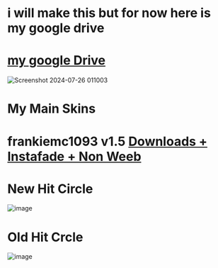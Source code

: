 # i will make this but for now here is my google drive

# [my google Drive](https://drive.google.com/drive/folders/1ekRWLnVyYvitC5rauGxj23_P5Yi3B32-)
![Screenshot 2024-07-26 011003](https://github.com/user-attachments/assets/3bfb0f49-adad-4b5b-8007-eedf9d384d13)


# My Main Skins

# frankiemc1093 v1.5 [Downloads + Instafade + Non Weeb](https://drive.google.com/drive/u/0/folders/1T1EpLRKYwOXufhaqSjeMmd3NJADQ2Hge)
# New Hit Circle
![image](https://github.com/user-attachments/assets/1c9ac96e-4d98-4039-99f1-c6cf11c0acb5)

# Old Hit Crcle
![image](https://github.com/user-attachments/assets/f448da22-ca96-4d81-93aa-3d06c5308d03)
